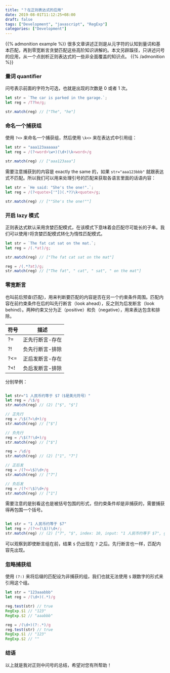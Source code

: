 ```yaml
---
title: "？在正则表达式的应用"
date: 2019-08-01T11:12:25+08:00
draft: false
tags: ["Development", "javascript", "RegExp"]
categories: ["Development"]
---
```


{{% admonition example %}}
很多文章讲述正则是从元字符的认知到量词和基本匹配，再到零宽断言贪婪匹配这些高阶知识讲解的。本文另辟蹊径，只讲述问号的应用，从一个点剖析正则表达式的一些非全面覆盖的知识点。
{{% /admonition %}}


### 量词 quantifier

问号表示前面的字符为可选，也就是出现的次数是 0 或者 1 次。

```javascript
let str = `The car is parked in the garage.`;
let reg = /T?he/g;

str.match(reg) // ["The", "he"]
```


### 命名一个捕获组

使用 `?<>` 来命名一个捕获组，然后使用 `\k<>` 来在表达式中引用组：

```javascript
let str = "aaa123aaaaaa"
let reg = /(?<word>\w+)(\d+)\k<word>/g

str.match(reg) // ["aaa123aaa"]
```


需要注意捕获到的内容是 exactly the same 的，如果 `str="aaa123bbb"` 就跟表达式不匹配。所以我们可以用来处理引号的匹配来获取各语言里面的话语内容：

```javascript
let str = `He said: "She's the one!".`;
let reg = /(?<quote>['"])(.*?)\k<quote>/g;

str.match(reg) // [""She's the one!""]
```



### 开启 lazy 模式

正则表达式默认采用贪婪匹配模式，在该模式下意味着会匹配尽可能长的子串。我们可以使用`?`将贪婪匹配模式转化为惰性匹配模式。



```javascript
let str = `The fat cat sat on the mat.`;
let reg = /(.*at)/g;

str.match(reg) // ["The fat cat sat on the mat"]

reg = /(.*?at)/g;
str.match(reg) // ["The fat", " cat", " sat", " on the mat"]
```



### 零宽断言

也叫前后预查(匹配)，用来判断要匹配的内容是否在另一个约束条件周围。匹配内容在前约束条件在后的叫先行断言（look ahead），反之则为后发断言（look behind）。两种约束又分为正（positive）和负（negative），用来表达包含和排除。


| 符号       | 描述        |
| ------------- |:---------------:| 	
| ?=	| 正先行断言-存在 |
| ?!	| 负先行断言-排除 |
| ?<=   | 正后发断言-存在 |
| ?<!	| 负后发断言-排除 |




分别举例：


```javascript

let str="1 人民币约等于 $7（$是美元符号）"
let reg = /\$/g
str.match(reg) // (2) ["$", "$"]

// 正先行
reg = /\$(?=\d+)/g
str.match(reg) // ["$"]

// 负先行
reg = /\$(?!\d+)/g
str.match(reg) // ["$"]

reg = /\d/g
str.match(reg) // (2) ["1", "7"]

// 正后发
reg = /(?<=\$)\d+/g
str.match(reg) // ["7"]

// 负后发
reg = /(?<!\$)\d+/g
str.match(reg) // ["1"]
```



需要注意的是别看这也是被括号包围的形式，但约束条件却是非捕获的，需要捕获得再包围一个括号。


```javascript

let str = "1 人民币约等于 $7"
let reg = /(?<=(\$))\d+/;
str.match(reg) // (2) ["7", "$", index: 10, input: "1 人民币约等于 $7", groups: undefined]
```



可以观察到即使断言组在前，结果 `$` 仍出现在 `7` 之后。先行断言也一样，匹配内容先出现。




### 忽略捕获组

使用 `(?:)` 来将后缀的匹配设为非捕获的组，我们也就无法使用 `$` 跟数字的形式来引用这个组。

```javascript
let str = "123aaabbb"
let reg = /(\d+)(.*)/g

reg.test(str) // true
RegExp.$1 // "123"
RegExp.$2 // "aaabbb"

reg = /(\d+)(?:.*)/g
reg.test(str) // true
RegExp.$1 // "123"
RegExp.$2 // ""
```

### 结语
以上就是我对正则中问号的总结，希望对您有所帮助！
